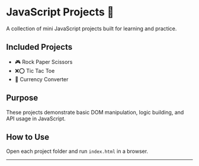 # JavaScript Projects 🚀

A collection of mini JavaScript projects built for learning and practice.

## Included Projects
- 🎮 Rock Paper Scissors
- ❌⭕️ Tic Tac Toe
- 💱 Currency Converter

## Purpose
These projects demonstrate basic DOM manipulation, logic building, and API usage in JavaScript.

## How to Use
Open each project folder and run `index.html` in a browser.

---


